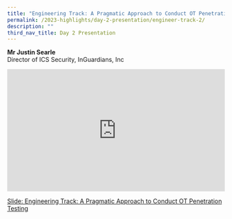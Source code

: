 ```yaml
---
title: "Engineering Track: A Pragmatic Approach to Conduct OT Penetration Testing"
permalink: /2023-highlights/day-2-presentation/engineer-track-2/
description: ""
third_nav_title: Day 2 Presentation
---
```

<b>Mr Justin Searle</b><br> Director of ICS Security, InGuardians, Inc

<div class="video-container">
<iframe width="853" height="315" src="https://www.youtube.com/embed/6HYEyx-RFsc?si=9O-ltLVHSDBdvyUb" frameborder="0" allow="accelerometer; autoplay; encrypted-media; gyroscope; picture-in-picture" allowfullscreen=""></iframe></div>

[Slide: Engineering Track: A Pragmatic Approach to Conduct OT Penetration Testing](/files/1515hrs_justin_searle_engineering.pdf)







<style type="text/css"> 
	    .video-container {
      position: relative;
      padding-bottom: 56.25%; /* 16:9 */
      height: 0;
    }
    .video-container iframe {
      position: absolute;
      top: 0;
      left: 0;
      width: 100%;
      height: 100%;
    }
	</style>